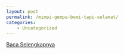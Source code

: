 ```yaml
---
layout: post
permalink: /mimpi-gempa-bumi-tapi-selamat/
categories:
    - Uncategorized
---
```


[Baca Selengkapnya](/03)